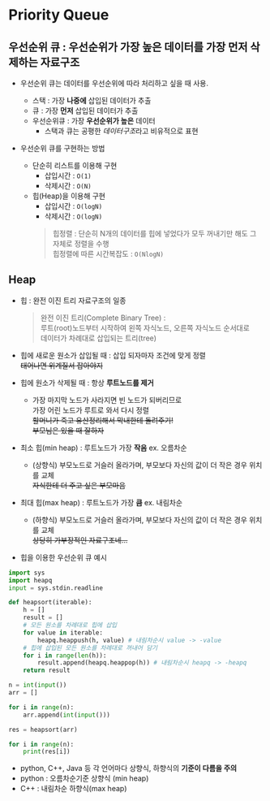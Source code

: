 # Priority Queue
## 우선순위 큐 : 우선순위가 가장 높은 데이터를 가장 먼저 삭제하는 자료구조
- 우선순위 큐는 데이터를 우선순위에 따라 처리하고 싶을 때 사용.
    - 스택 : 가장 **나중에** 삽입된 데이터가 추출
    - 큐 : 가장 **먼저** 삽입된 데이터가 추출
    - 우선순위큐 : 가장 **우선순위가 높은** 데이터
        - 스택과 큐는 공평한 *데이터구조*라고 비유적으로 표현

- 우선순위 큐를 구현하는 방법
    - 단순히 리스트를 이용해 구현
        - 삽입시간 : `O(1)`
        - 삭제시간 : `O(N)`
    - 힙(Heap)을 이용해 구현 
        - 삽입시간 : `O(logN)`
        - 삭제시간 : `O(logN)`
        > 힙정렬 : 단순히 N개의 데이터를 힙에 넣었다가 모두 꺼내기만 해도 그 자체로 정렬을 수행   
            힙정렬에 따른 시간복잡도 : `O(NlogN)`

## Heap
- 힙 : 완전 이진 트리 자료구조의 일종
    > 완전 이진 트리(Complete Binary Tree) :  
        루트(root)노드부터 시작하여 왼쪽 자식노드, 오른쪽 자식노드 순서대로  
        데이터가 차례대로 삽입되는 트리(tree)
- 힙에 새로운 원소가 삽입될 때 : 삽입 되자마자 조건에 맞게 정렬  
    ~~태어나면 위계질서 잡아야지~~
- 힙에 원소가 삭제될 때 : 항상 **루트노드를 제거**  
    - 가장 마지막 노드가 사라지면 빈 노드가 되버리므로  
        가장 어린 노드가 루트로 와서 다시 정렬  
        ~~할머니가 죽고 유산정리해서 막내한테 돌려주기!~~  
        ~~부모님은 있을 때 잘하자~~
- 최소 힙(min heap) : 루트노드가 가장 **작음** ex. 오름차순
    - (상향식) 부모노드로 거슬러 올라가며, 부모보다 자신의 값이 더 작은 경우 위치를 교체  
        ~~자식한테 더 주고 싶은 부모마음~~
- 최대 힙(max heap) : 루트노드가 가장 **큼** ex. 내림차순
    - (하향식) 부모노드로 거슬러 올라가며, 부모보다 자신의 값이 더 작은 경우 위치를 교체  
        ~~상당히 가부장적인 자료구조네...~~

- 힙을 이용한 우선순위 큐 예시
```python
import sys
import heapq
input = sys.stdin.readline

def heapsort(iterable):
    h = []
    result = []
    # 모든 원소를 차례대로 힙에 삽입
    for value in iterable:
        heapq.heappush(h, value) # 내림차순시 value -> -value
    # 힙에 삽입된 모든 원소를 차례대로 꺼내어 담기
    for i in range(len(h)):
        result.append(heapq.heappop(h)) # 내림차순시 heapq -> -heapq
    return result

n = int(input())
arr = []

for i in range(n):
    arr.append(int(input()))

res = heapsort(arr)

for i in range(n):
    print(res[i])
```

- python, C++, Java 등 각 언어마다 상향식, 하향식의 **기준이 다름을 주의**
- python : 오름차순기준 상향식 (min heap)
- C++ : 내림차순 하향식(max heap)